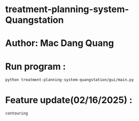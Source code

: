 # treatment-planning-system-Quangstation

# Author: Mac Dang Quang

# Run program :
    python treatment-planning-system-quangstation/gui/main.py

# Feature update(02/16/2025) :
    contouring